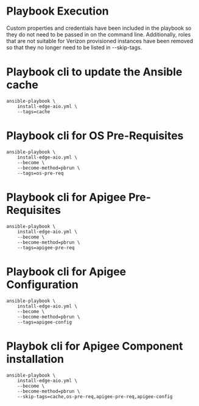 # Playbook Execution

Custom properties and credentials have been included in the playbook so they do not
need to be passed in on the command line. Additionally, roles that are not suitable
for Verizon provisioned instances have been removed so that they no longer need to be
listed in --skip-tags.

# Playbook cli to update the Ansible cache
    ansible-playbook \
        install-edge-aio.yml \
        --tags=cache

# Playbook cli for OS Pre-Requisites
    ansible-playbook \
        install-edge-aio.yml \
        --become \
        --become-method=pbrun \
        --tags=os-pre-req

# Playbook cli for Apigee Pre-Requisites
    ansible-playbook \
        install-edge-aio.yml \
        --become \
        --become-method=pbrun \
        --tags=apigee-pre-req

# Playbook cli for Apigee Configuration
    ansible-playbook \
        install-edge-aio.yml \
        --become \
        --become-method=pbrun \
        --tags=apigee-config

# Playbok cli for Apigee Component installation
    ansible-playbook \
        install-edge-aio.yml \
        --become \
        --become-method=pbrun \
        --skip-tags=cache,os-pre-req,apigee-pre-req,apigee-config

